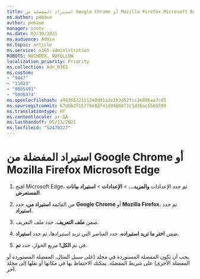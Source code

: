 ```yaml
---
title: استيراد المفضلة من Google Chrome أو Mozilla Firefox Microsoft Edge
ms.author: pebaum
author: pebaum
manager: scotv
ms.date: 03/30/2021
ms.audience: Admin
ms.topic: article
ms.service: o365-administration
ROBOTS: NOINDEX, NOFOLLOW
localization_priority: Priority
ms.collection: Adm_O365
ms.custom:
- "9447"
- "11023"
- "9005491"
- "9006474"
ms.openlocfilehash: a4636532111248d91a2e2b3d52fcc2e896aa7cd5
ms.sourcegitcommit: 67dbb2f157f6e83f41d9480071c1d35ac5565509
ms.translationtype: HT
ms.contentlocale: ar-SA
ms.lasthandoff: 05/13/2021
ms.locfileid: "52470227"
---
```

# <a name="import-favorites-from-google-chrome-or-mozilla-firefox-to-microsoft-edge"></a>استيراد المفضلة من Google Chrome أو Mozilla Firefox Microsoft Edge

1. افتح Microsoft Edge، ثم حدد الإعدادات **والمزيد...**  >  **الإعدادات**  >  **استيراد بيانات المستعرض**.

1. من القائمة **استيراد من،** حدد **Google Chrome** أو **Mozilla Firefox**، ثم حدد **استيراد**.

1. ضمن **ملف التعريف**، حدد ملف التعريف.

1. ضمن **اختر ما تريد استيراده**، حدد العناصر التي تريد استيرادها، ثم حدد **استيراد**.

1. في تم **الكل!** مربع الحوار، حدد **تم**.

يجب أن تكون المفضلة المستوردة في مجلد (على سبيل المثال، المفضلة المستوردة أو المفضلة الأخرى) على شريط المفضلة. يمكنك الاحتفاظ بها في مكانها أو نقلها إلى مجلد آخر.
